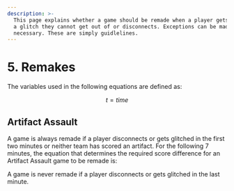 ```yaml
---
description: >-
  This page explains whether a game should be remade when a player gets stuck in
  a glitch they cannot get out of or disconnects. Exceptions can be made when
  necessary. These are simply guidlelines.
---
```


# 5. Remakes

The variables used in the following equations are defined as:

$$
t = time
$$

## Artifact Assault

A game is always remade if a player disconnects or gets glitched in the first two minutes or neither team has scored an artifact. For the following 7 minutes, the equation that determines the required score difference for an Artifact Assault game to be remade is:





A game is never remade if a player disconnects or gets glitched in the last minute.
